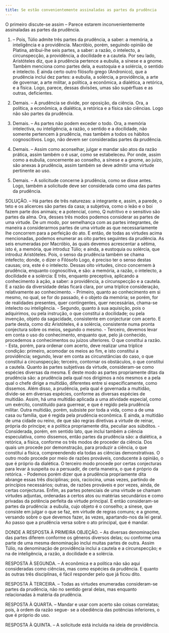 ```yaml
---
title: Se estão convenientemente assinaladas as partes da prudência
---
```


O primeiro discute-se assim – Parece estarem inconvenientemente assinaladas as partes da prudência.  

1. – Pois, Túlio admite três partes da prudência, a saber: a memória, a inteligência e a providência. Macróbio, porém, seguindo opinião de Platina, atribui-lhe seis partes, a saber: a razão, o intelecto, a circunspecção, a providência, a docilidade e a cautela. Por seu lado, Aristóteles diz, que à prudência pertence a eubulia, a sínese e a gnome. Também menciona como partes dela, a eustoquia e a solércia, o sentido e intelecto. E ainda certo outro filósofo grego (Andronico), que a prudência inclui dez partes: a eubulia, a solércia, a providência, a arte de governar, a arte militar, a política, a econômica, a dialética, a retórica, e a física. Logo, parece, dessas divisões, umas são supérfluas e as outras, deficientes.  

2. Demais. – A prudência se divide, por oposição, da ciência. Ora, a política, a econômica, a dialética, a retórica e a física são ciências. Logo não são partes da prudência.  

3. Demais. – As partes não podem exceder o todo. Ora, a memória intelectiva, ou inteligência, a razão, o sentido e a docilidade, não somente pertencem à prudência, mas também a todos os hábitos cognoscitivos. Logo, não devem ser consideradas partes da prudência.  

4. Demais. – Assim como aconselhar, julgar e mandar são atos da razão prática, assim também o é usar, como se estabeleceu. Por onde, assim como a eubulia, concernente ao conselho, a sínese e a gnome, ao juízo, são anexas à prudência, assim também se deve admitir uma virtude pertinente ao uso.  

5. Demais. – A solicitude concerne à prudência, como se disse antes. Logo, também a solicitude deve ser considerada como uma das partes da prudência.  

SOLUÇÃO. – Há partes de três naturezas: a integrante e, assim, a parede, o teto e os alicerces são partes da casa; a subjetiva, como o leão e o boi fazem parte dos animais; e a potencial, como, Q nutritivo e o sensitivo são partes da alma.  Ora, desses três modos podemos considerar as partes de uma virtude.  De um modo, por semelhança com as partes integrantes, de maneira a considerarmos partes de uma virtude as que necessariamente lhe concorrem para a perfeição do ato. E então, de todas as virtudes acima mencionadas, podemos enumerar as oito partes seguintes da prudência. As seis enumeradas por Macróbio, às quais devemos acrescentar a sétima, isto é, a memória, que introduz Túlio; e ainda, a eustoquia ou solércia, que introduz Aristóteles. Pois, o senso da prudência também se chama intefecto; donde, o dizer o Filósofo Logo, é preciso ter o senso destas causas; ora, este é o intelecto. Dessas oito virtudes, cinco concernem à prudência, enquanto cognoscitiva, e são: a memória, a razão, o intelecto, a docilidade e a solércia: E três, enquanto preceptiva, aplicando a conhecimento à ação, a saber: a providência, a circunspecção e a cautela. E a razão da diversidade delas ficará clara, por uma tríplice consideração, relativamente ao conhecimento. - Primeiro, quanto ao conhecimento em si mesmo, no qual, se for do passado, é o objeto da memória; se porém, for de realidades presentes, quer contingentes, quer necessárias, chama-se intelecto ou inteligência. - Segundo, quanto à sua aquisição, pois o adquirimos, ou pela instrução, o que constitui a docilidade; ou pela invenção, objeto da sagacidade, consistente em conjecturar com acerto. E parte desta, como diz Aristóteles, é a solércia, consistente numa pronta conjectura sobre os meios, segundo o mesmo. - Terceiro, devemos levar em conta o uso do conhecimento, enquanto que, pelo já conhecido, procedemos a conhecimentos ou juízos ulteriores. O que constitui a razão. - Esta, porém, para ordenar com acerto, deve realizar uma tríplice condição: primeiro, acomodar os meios ao fim, e isto constitui a providência; segundo, levar em conta as circunstâncias do caso, o que constitui a circunspecção; terceiro, contornar os obstáculos, o que constitui a cautela.  Quanto às partes subjetivas da virtude, consideram-se como espécies diversas da mesma. E deste modo as partes propriamente ditas da prudência são: a prudência pela qual nos dirigimos a nós mesmos e a pela qual o chefe dirige a multidão, diferentes entre si especificamente, como dissemos. Além disso, a prudência, pela qual é governada a multidão, divide-se em diversas espécies, conforme as diversas espécies de multidão. Assim, há uma multidão aplicada a uma atividade especial, como um exército, constituído para guerrear, e que é regido pela prudência militar. Outra multidão, porém, subsiste por toda a vida, como a de uma casa ou família, que é regida pela prudência econômica. E ainda, a multidão de uma cidade ou reino, de que são regras diretivas a virtude de reinar, própria do príncipe; e a política propriamente dita, peculiar aos súbditos. - Considerada, porém, em sentido lato, que inclui também a ciência especulativa, como dissemos, então partes da prudência são: a dialética, a retórica, a física, conforme os três modos de proceder da ciência. Dos quais um procede por demonstração, para produzir a ciência, o que constitui a física, compreendendo ela todas as ciências demonstrativas. O outro modo procede por meio de razões prováveis, conducente à opinião, o que é próprio da dialética. O terceiro modo procede por certas conjecturas para levar à suspeita ou a persuadir, de certa maneira, o que é próprio da retórica. - Podemos porém dizer que a prudência propriamente dita abrange essas três disciplinas; pois, raciocina, umas vezes, partindo de princípios necessários; outras, de razões prováveis e por vezes, ainda, de certas conjecturas.  Enfim, as partes potenciais de uma virtude se chamam virtudes adjuntas, ordenadas a certos atos ou matérias secundários e como privadas da potência perfeita da virtude principal. E então consideram-se partes da prudência: a eubulia, cujo objeto é o conselho; a sinese, que consiste em julgar o que se faz, em virtude de regras comuns; e a gnome, versando sobre o que devemos fazer, às vezes, apartando-nos da lei geral. Ao passo que a prudência versa sobre o ato principal, que é mandar.  

DONDE A RESPOSTA À PRIMEIRA OBJEÇÃO. – As diversas denominações das partes diferem conforme os gêneros diversos delas; ou conforme uma parte de uma mesma denominação inclui muitas partes de outra. Assim Túlio, na denominação de providência inclui a cautela e a circunspecção; e na de inteligência, a razão, a docilidade e a solércia.  

RESPOSTA À SEGUNDA. – A econômica e a política não são aqui consideradas como ciências, mas como espécies da prudência. E quanto às outras três disciplinas, é fácil responder pelo que já ficou dito.  

RESPOSTA À TERCEIRA. – Todas as virtudes enumeradas consideram-se partes da prudência, não no sentido geral delas, mas enquanto relacionadas à matéria da prudência.  

RESPOSTA À QUARTA. – Mandar e usar com acerto são coisas correlatas; pois, à ordem da razão segue- se a obediência das potências inferiores, o que é próprio do uso.  

RESPOSTA À QUINTA. – A solicitude está incluída na ideia de providência.